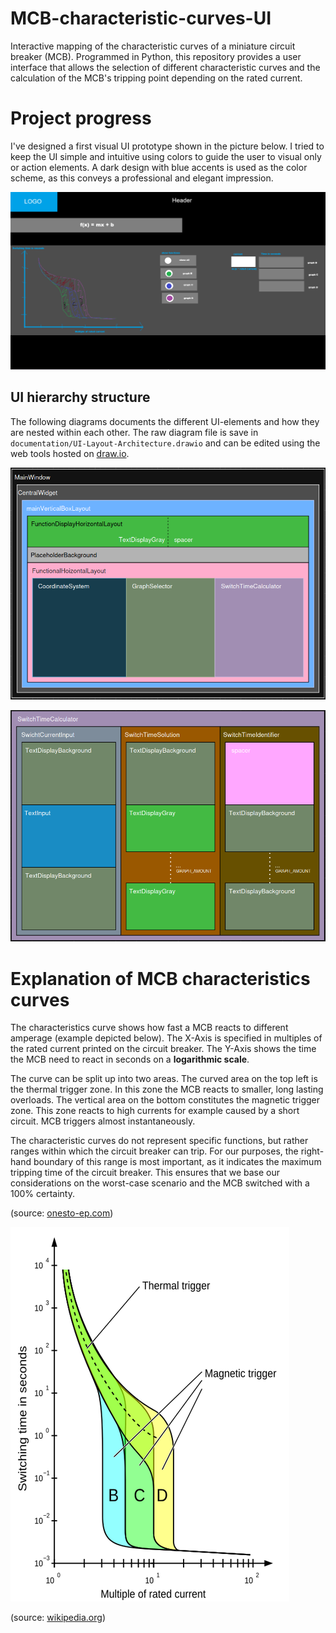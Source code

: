 # MCB-characteristic-curves-UI
Interactive mapping of the characteristic curves of a miniature circuit breaker (MCB). Programmed in Python, this repository provides a user interface that allows the selection of different characteristic curves and the calculation of the MCB's tripping point depending on the rated current.


# Project progress
I've designed a first visual UI prototype shown in the picture below. I tried to keep the UI simple and intuitive using colors to guide the user to visual only or action elements. A dark design with blue accents is used as the color scheme, as this conveys a professional and elegant impression.

![first-visual-ui-prototype](documentation/first-layout-prototype.png)


## UI hierarchy structure
The following diagrams documents the different UI-elements and how they are nested within each other. The raw diagram file is save in `documentation/UI-Layout-Architecture.drawio` and can be edited using the web tools hosted on [draw.io](https://draw.io).

![UI-hierarchy-diagram](documentation/UI-Layout-Architecture.png)

![UI-hierarchy-diagram-SwitchTimeCalculator](documentation/UI-Layout-Architecture-SwitchTimeCalculator.png)

# Explanation of MCB characteristics curves
The characteristics curve shows how fast a MCB reacts to different amperage (example depicted below). The X-Axis is specified in multiples of the rated current printed on the circuit breaker. The Y-Axis shows the time the MCB need to react in seconds on a **logarithmic scale**. 

The curve can be split up into two areas. The curved area on the top left is the thermal trigger zone. In this zone the MCB reacts to smaller, long lasting overloads. The vertical area on the bottom constitutes the magnetic trigger zone. This zone reacts to high currents for example caused by a short circuit. MCB triggers almost instantaneously.

The characteristic curves do not represent specific functions, but rather ranges within which the circuit breaker can trip. For our purposes, the right-hand boundary of this range is most important, as it indicates the maximum tripping time of the circuit breaker. This ensures that we base our considerations on the worst-case scenario and the MCB switched with a 100% certainty.

(source: [onesto-ep.com](https://www.onesto-ep.com/de/blog/explaining-the-tripping-curves-of-type-a-b-c-and-d-mcb/))

![MCB-characteristics-curves](documentation/MCB-characteristics-curves.png)

(source: [wikipedia.org](https://en.wikipedia.org/wiki/File:Standard_Trip_Characteristic_of_a_Thermomagnetic_Circuit_Breaker.svg))
